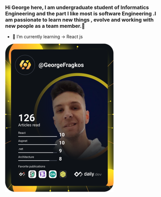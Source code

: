 ### Hi George here, I am undergraduate student of Informatics Engineering and the part I like most is software Engineering .I am passionate to learn new things , evolve and working with new people as a team member.👋

- 🌱 I’m currently learning -> React js


<a href="https://app.daily.dev/GeorgeFragkos"><img src="https://github.com/GeorgeFragkos/GeorgeFragkos/blob/main/devcard.svg" width="350" alt="George Fragkos's Dev Card"/></a>




